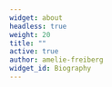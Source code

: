 ```yaml
---
widget: about
headless: true
weight: 20
title: ""
active: true
author: amelie-freiberg
widget_id: Biography
---
```

